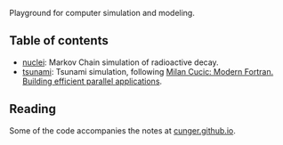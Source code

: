 
Playground for computer simulation and modeling.

## Table of contents

* [nuclei](https://github.com/cunger/simulacron/tree/master/nuclei): Markov Chain simulation of radioactive decay.
* [tsunami](https://github.com/cunger/simulacron/tree/master/tsunami): Tsunami simulation, following [Milan Cucic: Modern Fortran. Building efficient parallel applications](https://www.manning.com/books/modern-fortran).

## Reading

Some of the code accompanies the notes at [cunger.github.io](https://cunger.github.io/).
